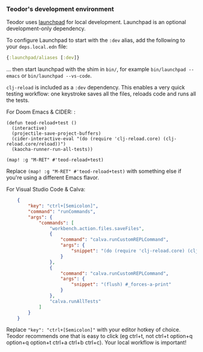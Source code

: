 ### Teodor's development environment

Teodor uses [launchpad] for local development.
Launchpad is an optional development-only dependency.

[launchpad]: https://github.com/lambdaisland/launchpad

To configure Launchpad to start with the `:dev` alias, add the following to your `deps.local.edn` file:

``` clojure
{:launchpad/aliases [:dev]}
```

... then start launchpad with the shim in `bin/`, for example `bin/launchpad --emacs` or `bin/launchpad --vs-code`.

`clj-reload` is included as a `:dev` dependency.
This enables a very quick testing workflow: one keystroke saves all the files, reloads code and runs all the tests.

For Doom Emacs & CIDER: :

``` emacs-lisp
(defun teod-reload+test ()
  (interactive)
  (projectile-save-project-buffers)
  (cider-interactive-eval "(do (require 'clj-reload.core) (clj-reload.core/reload))")
  (kaocha-runner-run-all-tests))

(map! :g "M-RET" #'teod-reload+test)
```

Replace `(map! :g "M-RET" #'teod-reload+test)` with something else if you're using a different Emacs flavor.

For Visual Studio Code & Calva:

``` json
    {
        "key": "ctrl+[Semicolon]",
        "command": "runCommands",
        "args": {
            "commands": [
                "workbench.action.files.saveFiles",
                {
                    "command": "calva.runCustomREPLCommand",
                    "args": {
                        "snippet": "(do (require 'clj-reload.core) (clj-reload.core/reload))"
                    }
                },
                {
                    "command": "calva.runCustomREPLCommand",
                    "args": {
                        "snippet": "(flush) #_forces-a-print"
                    }
                },
                "calva.runAllTests"
            ]
        }
    }
```

Replace `"key": "ctrl+[Semicolon]"` with your editor hotkey of choice.
Teodor recommends one that is easy to click (eg ctrl+t, not ctrl+t option+q option+q option+t ctrl+a ctrl+b ctrl+c).
Your local workflow is important!

